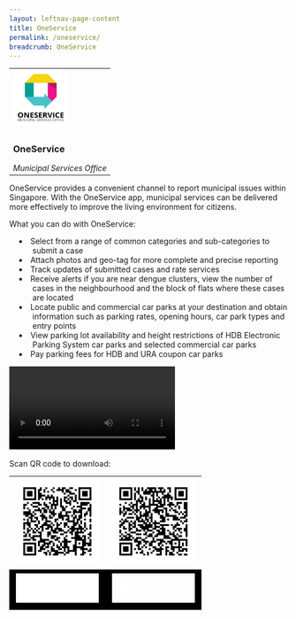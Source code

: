 ```yaml
---
layout: leftnav-page-content
title: OneService
permalink: /oneservice/
breadcrumb: OneService
---
```


<table width="100%">
	<tbody>
		<tr padding="1px" bg>
			<td>
				<img src="/images/logos/logo-oneservice.png" alt="OneService" style="width:100px;">
			</td>
		</tr>
		<tr>
			<td>
				<h3>OneService</h3><i>Municipal Services Office</i>
			</td>
		</tr>
	</tbody>
</table>

OneService provides a convenient channel to report municipal issues within Singapore. With the OneService app, municipal services can be delivered more effectively to improve the living environment for citizens.
<p/><p/>
What you can do with OneService:
<ul style="list-style-type:disc;list-style-position:inside;text-indent:-1.7em;padding-left:3em;">
	<li>Select from a range of common categories and sub-categories to submit a case</li>
	<li>Attach photos and geo-tag for more complete and precise reporting</li>
	<li>Track updates of submitted cases and rate services</li>
	<li>Receive alerts if you are near dengue clusters, view the number of cases in the neighbourhood and the block of flats where these cases are located</li>
	<li>Locate public and commercial car parks at your destination and obtain information such as parking rates, opening hours, car park types and entry points</li>
	<li>View parking lot availability and height restrictions of HDB Electronic Parking System car parks and selected commercial car parks</li>
	<li>Pay parking fees for HDB and URA coupon car parks</li>
</ul>

<video controls autoplay>
	<source type="video/mp4" src="/videos/OneService.mp4" />
	Sorry, your browser doesn't support embedded videos.			
</video>

Scan QR code to download:

<table width="100%">
	<tbody>
		<tr padding="1px">
			<td style="text-align:center"><img src="/images/qr-codes/qr-ios-oneservice.png" alt="ios oneservice app" style="width:150px;padding:5px;"></td>
			<td style="text-align:center"><img src="/images/qr-codes/qr-android-oneservice.png" alt="android oneservice app" style="width:150px;padding:5px;"></td>
		</tr>
		<tr padding="1px" bgcolor="#000000">
			<td style="text-align:center"><img src="/images/AppStore@3x.png" alt="ios app store" style="width:150px;padding:5px;"></td>
			<td style="text-align:center"><img src="/images/PlayStore@3x-300x107.png" alt="android play store" style="width:150px;padding:5px;"></td>
		</tr>
	</tbody>
</table>